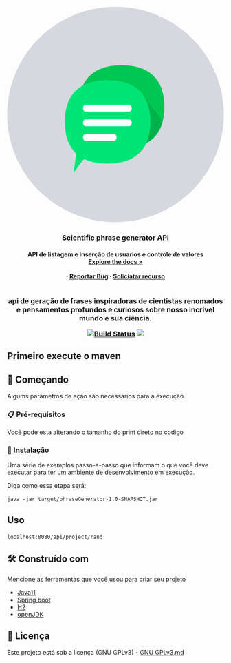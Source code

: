 <div id="top"></div> 

<br />
<div align="center">
  <a href="logo.gif">
    <img src="logo.gif" alt="Logo" width="600" height="500" style="border-radius: 50%"/>
  </a>

  
  <h3 align="center"> Scientific phrase generator API</h3>

  <h4 align="center">
    API de listagem e inserção de usuarios e controle de valores
    <br />
    <a href="https://github.com/othneildrew/Best-README-Template"><strong>Explore the docs »</strong></a>
    <br />
    <br />
     ·
    <a href="">Reportar Bug</a>
    ·
    <a href="">Soliciatar recurso</a>
  </p>
</div>

<h1 align="center"></h1>

<h3 align="center">
   api de geração de frases inspiradoras de cientistas renomados e pensamentos profundos e curiosos sobre nosso incrível
mundo e sua ciência.
 </a>
 <p align="center">
 
<a href="https://app.travis-ci.com/Mario23junior/Scientific-phrase-generator-API.svg?branch=main" target="_blank"> [![Build Status](https://app.travis-ci.com/Mario23junior/Scientific-phrase-generator-API.svg?branch=main)](https://app.travis-ci.com/github/Mario23junior/Scientific-phrase-generator-API)
<a href="https://en.wikipedia.org/wiki/Representational_state_transfer"><img src="https://img.shields.io/badge/interface-REST-brightgreen.svg?longCache=true&style=flat-square" target="_blank"></a>
</p>
  
## Primeiro execute o maven 

## 🚀 Começando

Algums parametros de ação são necessarios para a execução
### 📋 Pré-requisitos


Você pode esta alterando o tamanho do print direto no codigo


### 🔧 Instalação

Uma série de exemplos passo-a-passo que informam o que você deve executar para ter um ambiente de desenvolvimento em execução.

Diga como essa etapa será:

```
java -jar target/phraseGenerator-1.0-SNAPSHOT.jar

```
 
## Uso

```
localhost:8080/api/project/rand
```

## 🛠️ Construído com

Mencione as ferramentas que você usou para criar seu projeto

* [Java11](http://www.dropwizard.io/1.0.2/docs/)
* [Spring boot](https://spring.io/projects/spring-boot)
* [H2](https://www.h2database.com/html/main.html)
* [openJDK](https://maven.apache.org/)
 
## 📄 Licença

Este projeto está sob a licença (GNU GPLv3) - [GNU GPLv3.md](https://www.gnu.org/licenses/gpl-3.0.pt-br.html)
